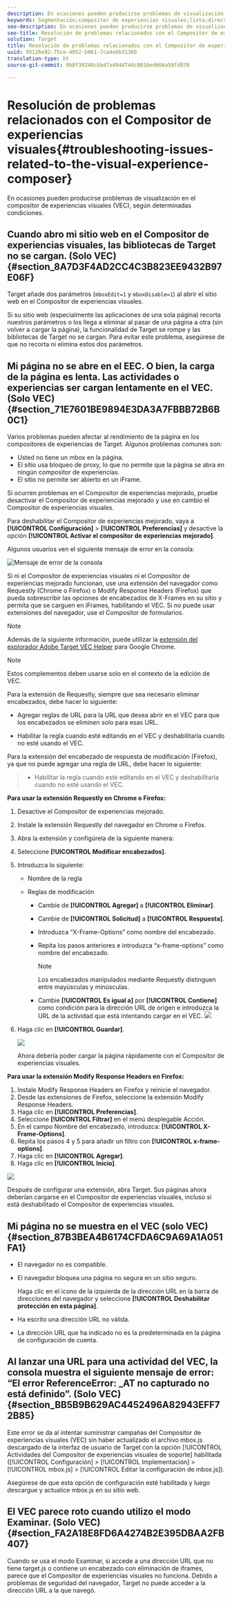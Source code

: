 ```yaml
---
description: En ocasiones pueden producirse problemas de visualización en el compositor de experiencias visuales (VEC), según determinadas condiciones.
keywords: Segmentación;compositor de experiencias visuales;lista;direcciones permitidas;lista de direcciones permitidas;vec;resolución de problemas del compositor de experiencias visuales;resolución de problemas;tls;tls 1.2
seo-description: En ocasiones pueden producirse problemas de visualización en el compositor de experiencias visuales (VEC), según determinadas condiciones.
seo-title: Resolución de problemas relacionados con el Compositor de experiencias visuales
solution: Target
title: Resolución de problemas relacionados con el Compositor de experiencias visuales
uuid: 95126e92-75ce-4052-b061-7ca4ebb3136b
translation-type: ht
source-git-commit: 9b8f39240cbbd7a494d74dc0016ed666a58fd870

---
```



# Resolución de problemas relacionados con el Compositor de experiencias visuales{#troubleshooting-issues-related-to-the-visual-experience-composer}

En ocasiones pueden producirse problemas de visualización en el compositor de experiencias visuales (VEC), según determinadas condiciones.

## Cuando abro mi sitio web en el Compositor de experiencias visuales, las bibliotecas de Target no se cargan. (Solo VEC) {#section_8A7D3F4AD2CC4C3B823EE9432B97E06F}

Target añade dos parámetros (`mboxEdit=1` y `mboxDisable=1`) al abrir el sitio web en el Compositor de experiencias visuales.

Si su sitio web (especialmente las aplicaciones de una sola página) recorta nuestros parámetros o los llega a eliminar al pasar de una página a otra (sin volver a cargar la página), la funcionalidad de Target se rompe y las bibliotecas de Target no se cargan. 
Para evitar este problema, asegúrese de que no recorta ni elimina estos dos parámetros.

## Mi página no se abre en el EEC. O bien, la carga de la página es lenta. Las actividades o experiencias ser cargan lentamente en el VEC. (Solo VEC) {#section_71E7601BE9894E3DA3A7FBBB72B6B0C1}

Varios problemas pueden afectar al rendimiento de la página en los compositores de experiencias de Target. Algunos problemas comunes son:

* Usted no tiene un mbox en la página.
* El sitio usa bloqueo de proxy, lo que no permite que la página se abra en ningún compositor de experiencias.
* El sitio no permite ser abierto en un iFrame.

Si ocurren problemas en el Compositor de experiencias mejorado, pruebe desactivar el Compositor de experiencias mejorado y use en cambio el Compositor de experiencias visuales.

Para deshabilitar el Compositor de experiencias mejorado, vaya a **[!UICONTROL Configuración]** &gt; **[!UICONTROL Preferencias]** y desactive la opción **[!UICONTROL Activar el compositor de experiencias mejorado]**.

Algunos usuarios ven el siguiente mensaje de error en la consola:

![Mensaje de error de la consola](/help/c-experiences/c-visual-experience-composer/r-troubleshoot-composer/assets/console_error_message.jpg)

Si ni el Compositor de experiencias visuales ni el Compositor de experiencias mejorado funcionan, use una extensión del navegador como Requestly (Chrome o Firefox) o Modify Response Headers (Firefox) que pueda sobrescribir las opciones de encabezados de X-Frames en su sitio y permita que se carguen en iFrames, habilitando el VEC. Si no puede usar extensiones del navegador, use el Compositor de formularios.

>[!NOTE]
>
>Además de la siguiente información, puede utilizar la [extensión del explorador Adobe Target VEC Helper](/help/c-experiences/c-visual-experience-composer/r-troubleshoot-composer/vec-helper-browser-extension.md) para Google Chrome.


>[!Note]
>
>Estos complementos deben usarse solo en el contexto de la edición de VEC.
>
>Para la extensión de Requestly, siempre que sea necesario eliminar encabezados, debe hacer lo siguiente:
>
>* Agregar reglas de URL para la URL que desea abrir en el VEC para que los encabezados se eliminen solo para esas URL.
   >
   >
* Habilitar la regla cuando esté editando en el VEC y deshabilitarla cuando no esté usando el VEC.
>
>
Para la extensión del encabezado de respuesta de modificación (Firefox), ya que no puede agregar una regla de URL, debe hacer lo siguiente:
>
>* Habilitar la regla cuando esté editando en el VEC y deshabilitarla cuando no esté usando el VEC.


**Para usar la extensión Requestly en Chrome o Firefox:**

1. Desactive el Compositor de experiencias mejorado.
1. Instale la extensión Requestly del navegador en Chrome o Firefox.
1. Abra la extensión y configúrela de la siguiente manera:
1. Seleccione **[!UICONTROL Modificar encabezados]**.
1. Introduzca lo siguiente:

   * Nombre de la regla
   * Reglas de modificación

      * Cambie de **[!UICONTROL Agregar]** a **[!UICONTROL Eliminar]**.
      * Cambie de **[!UICONTROL Solicitud]** a **[!UICONTROL Respuesta]**.
      * Introduzca “X-Frame-Options” como nombre del encabezado.
      * Repita los pasos anteriores e introduzca “x-frame-options” como nombre del encabezado.

         >[!NOTE]
         >
         >Los encabezados manipulados mediante Requestly distinguen entre mayúsculas y minúsculas.

      * Cambie **[!UICONTROL Es igual a]** por **[!UICONTROL Contiene]** como condición para la dirección URL de origen e introduzca la URL de la actividad que está intentando cargar en el VEC.
      ![](assets/chrome_extension.png)


1. Haga clic en **[!UICONTROL Guardar]**.

   ![](assets/requestly.png)

   Ahora debería poder cargar la página rápidamente con el Compositor de experiencias visuales.

**Para usar la extensión Modify Response Headers en Firefox:**

1. Instale Modify Response Headers en Firefox y reinicie el navegador.
1. Desde las extensiones de Firefox, seleccione la extensión Modify Response Headers.
1. Haga clic en **[!UICONTROL Preferencias]**.
1. Seleccione **[!UICONTROL Filtrar]** en el menú desplegable Acción.
1. En el campo Nombre del encabezado, introduzca: **[!UICONTROL X-Frame-Options]**.
1. Repita los pasos 4 y 5 para añadir un filtro con **[!UICONTROL x-frame-options]**.
1. Haga clic en **[!UICONTROL Agregar]**.
1. Haga clic en **[!UICONTROL Inicio]**.

![](assets/firefox_extension.png)

Después de configurar una extensión, abra Target. Sus páginas ahora deberían cargarse en el Compositor de experiencias visuales, incluso si está deshabilitado el Compositor de experiencias visuales.

## Mi página no se muestra en el VEC (solo VEC)  {#section_87B3BEA4B6174CFDA6C9A69A1A051FA1}

* El navegador no es compatible.
* El navegador bloquea una página no segura en un sitio seguro.

   Haga clic en el icono de la izquierda de la dirección URL en la barra de direcciones del navegador y seleccione **[!UICONTROL Deshabilitar protección en esta página]**.
* Ha escrito una dirección URL no válida.
* La dirección URL que ha indicado no es la predeterminada en la página de configuración de cuenta.

## Al lanzar una URL para una actividad del VEC, la consola muestra el siguiente mensaje de error: “El error ReferenceError: _AT no capturado no está definido”. (Solo VEC) {#section_BB5B9B629AC4452496A82943EFF72B85}

Este error se da al intentar suministrar campañas del Compositor de experiencias visuales (VEC) sin haber actualizado el archivo mbox.js descargado de la interfaz de usuario de Target con la opción [!UICONTROL Actividades del Compositor de experiencias visuales de soporte] habilitada ([!UICONTROL Configuración] &gt; [!UICONTROL Implementación] &gt; [!UICONTROL mbox.js] &gt; [!UICONTROL Editar la configuración de mbox.js]).

Asegúrese de que esta opción de configuración esté habilitada y luego descargue y actualice mbox.js en su sitio web.

## El VEC parece roto cuando utilizo el modo Examinar. (Solo VEC) {#section_FA2A18E8FD6A4274B2E395DBAA2FB407}

Cuando se usa el modo Examinar, si accede a una dirección URL que no tiene target.js o contiene un encabezado con eliminación de iframes, parece que el Compositor de experiencias visuales no funciona. Debido a problemas de seguridad del navegador, Target no puede acceder a la dirección URL a la que navegó.
